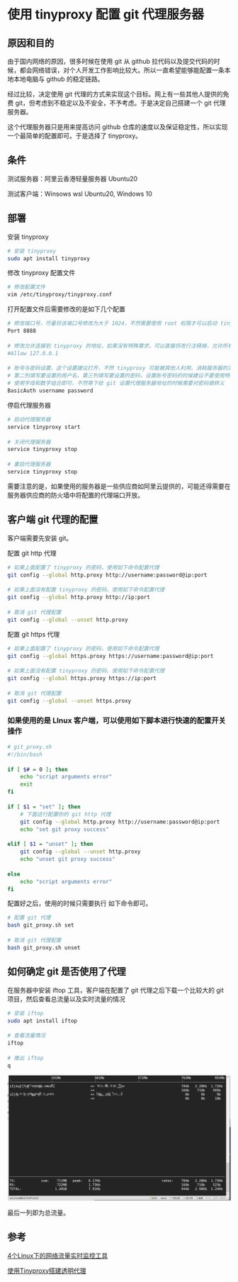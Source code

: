 # 使用 tinyproxy 配置 git 代理服务器

## 原因和目的

由于国内网络的原因，很多时候在使用 git 从 github 拉代码以及提交代码的时候，都会网络错误，对个人开发工作影响比较大。所以一直希望能够能配置一条本地本地电脑与 github 的稳定链路。

经过比较，决定使用 git 代理的方式来实现这个目标。网上有一些其他人提供的免费 git，但考虑到不稳定以及不安全，不予考虑。于是决定自己搭建一个 git 代理服务器。

这个代理服务器只是用来提高访问 github 仓库的速度以及保证稳定性，所以实现一个最简单的配置即可。于是选择了 tinyproxy。



## 条件

测试服务器：阿里云香港轻量服务器 Ubuntu20

测试客户端：Winsows wsl Ubuntu20, Windows 10



## 部署

安装 tinyproxy

```bash
# 安装 tinyproxy
sudo apt install tinyproxy
```



修改 tinyproxy 配置文件

```bash
# 修改配置文件
vim /etc/tinyproxy/tinyproxy.conf
```



打开配置文件后需要修改的是如下几个配置

```bash
# 修改端口号，尽量将该端口号修改为大于 1024，不然需要使用 root 权限才可以启动 tinyproxy
Port 8888

# 修改允许连接到 tinyproxy 的地址，如果没有特殊需求，可以直接将改行注释掉，允许所有 IP 访问
#Allow 127.0.0.1

# 账号与密码设置，这个设置建议打开，不然 tinyproxy 可能被其他人利用，消耗服务器的流量，
# 第二列填写要设置的用户名，第三列填写要设置的密码，设置账号密码的时候建议不要使用特殊符号，
# 使用字母和数字组合即可，不然等下给 git 设置代理服务器地址的时候需要对密码做转义
BasicAuth username password
```



停启代理服务器

```bash
# 启动代理服务器
service tinyproxy start

# 关闭代理服务器
service tinyproxy stop

# 重启代理服务器
service tinyproxy stop
```



需要注意的是，如果使用的服务器是一些供应商如阿里云提供的，可能还得需要在服务器供应商的防火墙中将配置的代理端口开放。



## 客户端 git 代理的配置

客户端需要先安装 git。



配置 git http 代理

```bash
# 如果上面配置了 tinyproxy 的密码，使用如下命令配置代理
git config --global http.proxy http://username:password@ip:port

# 如果上面没有配置 tinyproxy 的密码，使用如下命令配置代理
git config --global http.proxy http://ip:port

# 取消 git 代理配置
git config --global --unset http.proxy
```



配置 git https 代理

```bash
# 如果上面配置了 tinyproxy 的密码，使用如下命令配置代理
git config --global https.proxy https://username:password@ip:port

# 如果上面没有配置 tinyproxy 的密码，使用如下命令配置代理
git config --global https.proxy https://ip:port

# 取消 git 代理配置
git config --global --unset https.proxy
```



### 如果使用的是 LInux 客户端，可以使用如下脚本进行快速的配置开关操作

```bash
# git_proxy.sh
#!/bin/bash

if [ $# = 0 ]; then
    echo "script arguments error"
    exit
fi

if [ $1 = "set" ]; then
	# 下面这行配置你的 git http 代理
    git config --global http.proxy http://username:password@ip:port
    echo "set git proxy success"

elif [ $1 = "unset" ]; then
    git config --global --unset http.proxy
    echo "unset git proxy success"

else
    echo "script arguments error"
fi
```

配置好之后，使用的时候只需要执行 如下命令即可。

```bash
# 配置 git 代理
bash git_proxy.sh set

# 取消 git 代理配置
bash git_proxy.sh unset
```



## 如何确定 git 是否使用了代理

在服务器中安装 iftop 工具，客户端在配置了 git 代理之后下载一个比较大的 git 项目，然后查看总流量以及实时流量的情况

```bash
# 安装 iftop
sudo apt install iftop

# 查看流量情况
iftop

# 推出 iftop
q
```



![image-20210605111516085](images/使用tinyproxy配置git代理服务器/image-20210605111516085.png)

最后一列即为总流量。



## 参考

[4个Linux下的网络流量实时监控工具](https://idoseek.com/1612)

[使用Tinyproxy搭建透明代理](https://sparkydogx.github.io/2018/11/20/tinyproxy/)